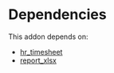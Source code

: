 # Dependencies

This addon depends on:

- [hr_timesheet](https://github.com/bringout/oca-ocb-hr/tree/aa000c65134cd084402a3f35a3bfc3672d5c1d57/odoo-bringout-oca-ocb-hr_timesheet)
- [report_xlsx](https://github.com/bringout/oca-report)
